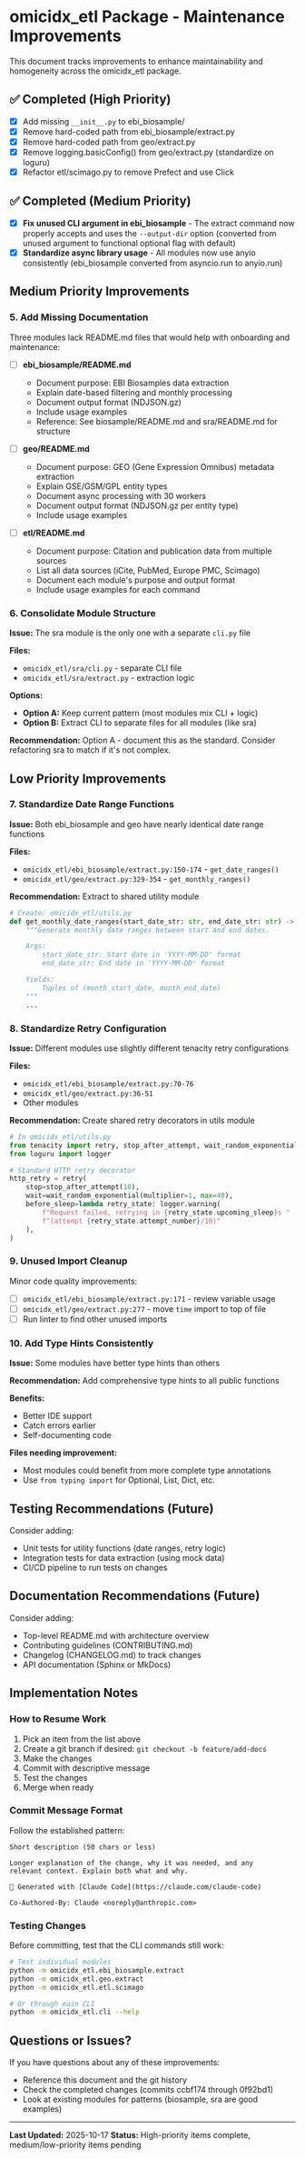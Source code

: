 # omicidx_etl Package - Maintenance Improvements

This document tracks improvements to enhance maintainability and homogeneity across the omicidx_etl package.

## ✅ Completed (High Priority)

- [x] Add missing `__init__.py` to ebi_biosample/
- [x] Remove hard-coded path from ebi_biosample/extract.py
- [x] Remove hard-coded path from geo/extract.py
- [x] Remove logging.basicConfig() from geo/extract.py (standardize on loguru)
- [x] Refactor etl/scimago.py to remove Prefect and use Click

## ✅ Completed (Medium Priority)

- [x] **Fix unused CLI argument in ebi_biosample** - The extract command now properly accepts and uses the `--output-dir` option (converted from unused argument to functional optional flag with default)
- [x] **Standardize async library usage** - All modules now use anyio consistently (ebi_biosample converted from asyncio.run to anyio.run)

## Medium Priority Improvements

### 5. Add Missing Documentation

Three modules lack README.md files that would help with onboarding and maintenance:

- [ ] **ebi_biosample/README.md**
  - Document purpose: EBI Biosamples data extraction
  - Explain date-based filtering and monthly processing
  - Document output format (NDJSON.gz)
  - Include usage examples
  - Reference: See biosample/README.md and sra/README.md for structure

- [ ] **geo/README.md**
  - Document purpose: GEO (Gene Expression Omnibus) metadata extraction
  - Explain GSE/GSM/GPL entity types
  - Document async processing with 30 workers
  - Document output format (NDJSON.gz per entity type)
  - Include usage examples

- [ ] **etl/README.md**
  - Document purpose: Citation and publication data from multiple sources
  - List all data sources (iCite, PubMed, Europe PMC, Scimago)
  - Document each module's purpose and output format
  - Include usage examples for each command

### 6. Consolidate Module Structure

**Issue:** The sra module is the only one with a separate `cli.py` file

**Files:**
- `omicidx_etl/sra/cli.py` - separate CLI file
- `omicidx_etl/sra/extract.py` - extraction logic

**Options:**
- **Option A:** Keep current pattern (most modules mix CLI + logic)
- **Option B:** Extract CLI to separate files for all modules (like sra)

**Recommendation:** Option A - document this as the standard. Consider refactoring sra to match if it's not complex.

## Low Priority Improvements

### 7. Standardize Date Range Functions

**Issue:** Both ebi_biosample and geo have nearly identical date range functions

**Files:**
- `omicidx_etl/ebi_biosample/extract.py:150-174` - `get_date_ranges()`
- `omicidx_etl/geo/extract.py:329-354` - `get_monthly_ranges()`

**Recommendation:** Extract to shared utility module

```python
# Create: omicidx_etl/utils.py
def get_monthly_date_ranges(start_date_str: str, end_date_str: str) -> Iterable[tuple[date, date]]:
    """Generate monthly date ranges between start and end dates.

    Args:
        start_date_str: Start date in 'YYYY-MM-DD' format
        end_date_str: End date in 'YYYY-MM-DD' format

    Yields:
        Tuples of (month_start_date, month_end_date)
    """
    ...
```

### 8. Standardize Retry Configuration

**Issue:** Different modules use slightly different tenacity retry configurations

**Files:**
- `omicidx_etl/ebi_biosample/extract.py:70-76`
- `omicidx_etl/geo/extract.py:36-51`
- Other modules

**Recommendation:** Create shared retry decorators in utils module

```python
# In omicidx_etl/utils.py
from tenacity import retry, stop_after_attempt, wait_random_exponential
from loguru import logger

# Standard HTTP retry decorator
http_retry = retry(
    stop=stop_after_attempt(10),
    wait=wait_random_exponential(multiplier=1, max=40),
    before_sleep=lambda retry_state: logger.warning(
        f"Request failed, retrying in {retry_state.upcoming_sleep}s "
        f"(attempt {retry_state.attempt_number}/10)"
    ),
)
```

### 9. Unused Import Cleanup

Minor code quality improvements:

- [ ] `omicidx_etl/ebi_biosample/extract.py:171` - review variable usage
- [ ] `omicidx_etl/geo/extract.py:277` - move `time` import to top of file
- [ ] Run linter to find other unused imports

### 10. Add Type Hints Consistently

**Issue:** Some modules have better type hints than others

**Recommendation:** Add comprehensive type hints to all public functions

**Benefits:**
- Better IDE support
- Catch errors earlier
- Self-documenting code

**Files needing improvement:**
- Most modules could benefit from more complete type annotations
- Use `from typing import` for Optional, List, Dict, etc.

## Testing Recommendations (Future)

Consider adding:
- Unit tests for utility functions (date ranges, retry logic)
- Integration tests for data extraction (using mock data)
- CI/CD pipeline to run tests on changes

## Documentation Recommendations (Future)

Consider adding:
- Top-level README.md with architecture overview
- Contributing guidelines (CONTRIBUTING.md)
- Changelog (CHANGELOG.md) to track changes
- API documentation (Sphinx or MkDocs)

## Implementation Notes

### How to Resume Work

1. Pick an item from the list above
2. Create a git branch if desired: `git checkout -b feature/add-docs`
3. Make the changes
4. Commit with descriptive message
5. Test the changes
6. Merge when ready

### Commit Message Format

Follow the established pattern:

```
Short description (50 chars or less)

Longer explanation of the change, why it was needed, and any
relevant context. Explain both what and why.

🤖 Generated with [Claude Code](https://claude.com/claude-code)

Co-Authored-By: Claude <noreply@anthropic.com>
```

### Testing Changes

Before committing, test that the CLI commands still work:

```bash
# Test individual modules
python -m omicidx_etl.ebi_biosample.extract
python -m omicidx_etl.geo.extract
python -m omicidx_etl.etl.scimago

# Or through main CLI
python -m omicidx_etl.cli --help
```

## Questions or Issues?

If you have questions about any of these improvements:
- Reference this document and the git history
- Check the completed changes (commits ccbf174 through 0f92bd1)
- Look at existing modules for patterns (biosample, sra are good examples)

---

**Last Updated:** 2025-10-17
**Status:** High-priority items complete, medium/low-priority items pending
